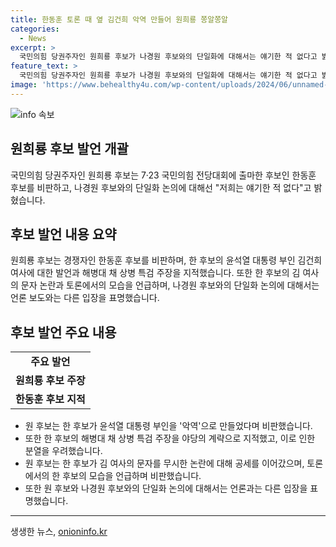 ```yaml
---
title: 한동훈 토론 때 옆 김건희 악역 만들어 원희룡 쫑알쫑알
categories:
  - News
excerpt: >
  국민의힘 당권주자인 원희룡 후보가 나경원 후보와의 단일화에 대해서는 얘기한 적 없다고 밝혀, 참석한 간담회에서 한동훈 후보와의 경쟁을 언급하며 한 후보를 비판했습니다. 또한 한 후보의 채 상병 특검 제안을 야당의 계략이라 지적하고, 김건희 여사 문자 논란과 토론에서의 한 후보에 대해 비판하며 분위기 전환을 시도했습니다. 나경원 후보와의 단일화 논의를 부인하며 주변의 관심을 사로잡았습니다.
feature_text: >
  국민의힘 당권주자인 원희룡 후보가 나경원 후보와의 단일화에 대해서는 얘기한 적 없다고 밝혀, 참석한 간담회에서 한동훈 후보와의 경쟁을 언급하며 한 후보를 비판했습니다. 또한 한 후보의 채 상병 특검 제안을 야당의 계략이라 지적하고, 김건희 여사 문자 논란과 토론에서의 한 후보에 대해 비판하며 분위기 전환을 시도했습니다. 나경원 후보와의 단일화 논의를 부인하며 주변의 관심을 사로잡았습니다.
image: 'https://www.behealthy4u.com/wp-content/uploads/2024/06/unnamed-file.png'
---
```


<p><img src="https://www.behealthy4u.com/wp-content/uploads/2024/06/unnamed-file.png" alt="info 속보" /></p>

<h2 data-ke-size="size26">원희룡 후보 발언 개괄</h2>

<p data-ke-size="size16">국민의힘 당권주자인 원희룡 후보는 7·23 국민의힘 전당대회에 출마한 후보인 한동훈 후보를 비판하고, 나경원 후보와의 단일화 논의에 대해선 "저희는 얘기한 적 없다"고 밝혔습니다.</p>

<h2 data-ke-size="size26">후보 발언 내용 요약</h2>

<p data-ke-size="size16">원희룡 후보는 경쟁자인 한동훈 후보를 비판하며, 한 후보의 윤석열 대통령 부인 김건희 여사에 대한 발언과 해병대 채 상병 특검 주장을 지적했습니다. 또한 한 후보의 김 여사의 문자 논란과 토론에서의 모습을 언급하며, 나경원 후보와의 단일화 논의에 대해서는 언론 보도와는 다른 입장을 표명했습니다.</p>

<h2 data-ke-size="size26">후보 발언 주요 내용</h2>

<table>
  <tbody>
    <tr>
      <td style="text-align: center; height: 17px;"><b>주요 발언</b></td>
    </tr>
    <tr>
      <td style="text-align: center; height: 17px;"><b>원희룡 후보 주장</b></td>
    </tr>
    <tr>
      <td style="text-align: center; height: 17px;"><b>한동훈 후보 지적</b></td>
    </tr>
  </tbody>
</table>

<ul>
  <li>원 후보는 한 후보가 윤석열 대통령 부인을 '악역'으로 만들었다며 비판했습니다.</li>
  <li>또한 한 후보의 해병대 채 상병 특검 주장을 야당의 계략으로 지적했고, 이로 인한 분열을 우려했습니다.</li>
  <li>원 후보는 한 후보가 김 여사의 문자를 무시한 논란에 대해 공세를 이어갔으며, 토론에서의 한 후보의 모습을 언급하며 비판했습니다.</li>
  <li>또한 원 후보와 나경원 후보와의 단일화 논의에 대해서는 언론과는 다른 입장을 표명했습니다.</li>
</ul>

<hr>
생생한 뉴스, <a href="https://onioninfo.kr" rel="dofollow">onioninfo.kr</a>


